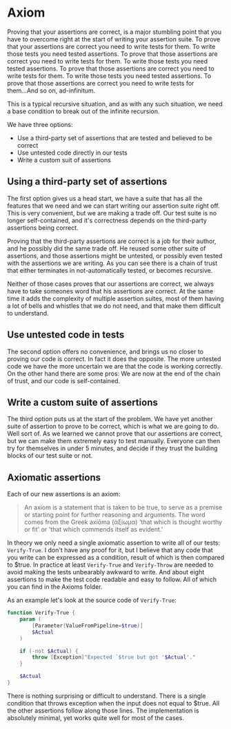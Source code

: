 # Axiom

Proving that your assertions are correct, is a major stumbling point that you have to overcome right at the start of writing your assertion suite. To prove that your assertions are correct you need to write tests for them. To write those tests you need tested assertions. To prove that those assertions are correct you need to write tests for them. To write those tests you need tested assertions. To prove that those assertions are correct you need to write tests for them. To write those tests you need tested assertions. To prove that those assertions are correct you need to write tests for them...And so on, ad-infinitum.

This is a typical recursive situation, and as with any such situation, we need a base condition to break out of the infinite recursion. 

We have three options: 
- Use a third-party set of assertions that are tested and believed to be correct
- Use untested code directly in our tests
- Write a custom suit of assertions

## Using a third-party set of assertions
The first option gives us a head start, we have a suite that has all the features that we need and we can start writing our assertion suite right off. This is very convenient, but we are making a trade off. Our test suite is no longer self-contained, and it's correctness depends on the third-party assertions being correct. 

Proving that the third-party assertions are correct is a job for their author, and he possibly did the same trade off. He reused some other suite of assertions, and those assertions might be untested, or possibly even tested with the assertions we are writing. As you can see there is a chain of trust that either terminates in not-automatically tested, or becomes recursive. 

Neither of those cases proves that our assertions are correct, we always have to take someones word that his assertions are correct. At the same time it adds the complexity of multiple assertion suites, most of them having a lot of bells and whistles that we do not need, and that make them difficult to understand.

## Use untested code in tests
The second option offers no convenience, and brings us no closer to proving our code is correct. In fact it does the opposite. The more untested code we have the more uncertain we are that the code is working correctly. On the other hand there are some pros: We are now at the end of the chain of trust, and our code is self-contained.

## Write a custom suite of assertions 
The third option puts us at the start of the problem. We have yet another suite of assertion to prove to be correct, which is what we are going to do. Well sort of. As we learned we cannot prove that our assertions are correct, but we can make them extremely easy to test manually. Everyone can then try for themselves in under 5 minutes, and decide if they trust the building blocks of our test suite or not.


## Axiomatic assertions
Each of our new assertions is an axiom:

> An axiom is a statement that is taken to be true, to serve as a premise or starting point for further reasoning and arguments. The word comes from the Greek axíōma (ἀξίωμα) 'that which is thought worthy or fit' or 'that which commends itself as evident.'

In theory we only need a single axiomatic assertion to write all of our tests: `Verify-True`. I don't have any proof for it, but I believe that any code that you write can be expressed as a condition, result of which is then compared to $true. In practice at least `Verify-True` and `Verify-Throw` are needed to avoid making the tests unbearably awkward to write. And about eight assertions to make the test code readable and easy to follow. All of which you can find in the Axioms folder. 

As an example let's look at the source code of `Verify-True`:

```powershell
function Verify-True {
    param (
        [Parameter(ValueFromPipeline=$true)]
        $Actual
    )

    if (-not $Actual) {
        throw [Exception]"Expected `$true but got '$Actual'."
    }

    $Actual
}
```

There is nothing surprising or difficult to understand. There is a single condition that throws exception when the input does not equal to $true. All the other assertions follow along those lines. The implementation is absolutely minimal, yet works quite well for most of the cases. 

